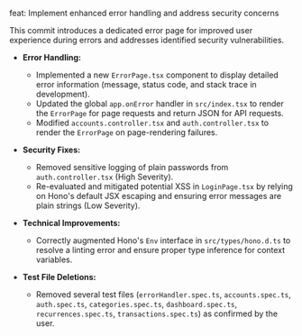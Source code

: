 feat: Implement enhanced error handling and address security concerns

This commit introduces a dedicated error page for improved user experience during errors and addresses identified security vulnerabilities.

- **Error Handling:**
  - Implemented a new `ErrorPage.tsx` component to display detailed error information (message, status code, and stack trace in development).
  - Updated the global `app.onError` handler in `src/index.tsx` to render the `ErrorPage` for page requests and return JSON for API requests.
  - Modified `accounts.controller.tsx` and `auth.controller.tsx` to render the `ErrorPage` on page-rendering failures.

- **Security Fixes:**
  - Removed sensitive logging of plain passwords from `auth.controller.tsx` (High Severity).
  - Re-evaluated and mitigated potential XSS in `LoginPage.tsx` by relying on Hono's default JSX escaping and ensuring error messages are plain strings (Low Severity).

- **Technical Improvements:**
  - Correctly augmented Hono's `Env` interface in `src/types/hono.d.ts` to resolve a linting error and ensure proper type inference for context variables.

- **Test File Deletions:**
  - Removed several test files (`errorHandler.spec.ts`, `accounts.spec.ts`, `auth.spec.ts`, `categories.spec.ts`, `dashboard.spec.ts`, `recurrences.spec.ts`, `transactions.spec.ts`) as confirmed by the user.
